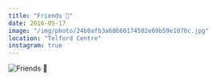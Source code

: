 ```yaml
---
title: "Friends 🚙"
date: 2016-05-17
image: "/img/photo/24b0afb3a60660174502e69b59e1070c.jpg"
location: "Telford Centre"
instagram: true
---
```


![Friends 🚙](/img/photo/24b0afb3a60660174502e69b59e1070c.jpg)
